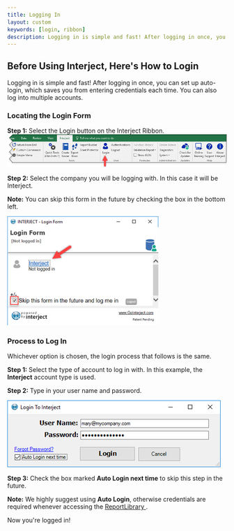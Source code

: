 ```yaml
---
title: Logging In
layout: custom
keywords: [login, ribbon]
description: Logging in is simple and fast! After logging in once, you can set up auto-login, which saves you from entering credentials each time. You can also log into multiple accounts. 
---
```


##  Before Using Interject, Here's How to Login 

Logging in is simple and fast! After logging in once, you can set up auto-login, which saves you from entering credentials each time. You can also log into multiple accounts. 

###  Locating the Login Form 

**Step 1:** Select the Login button on the Interject Ribbon.  ![](/images/LogginIn/interject-ribbon-advanced-menu-login-revised.png)

**Step 2:** Select the company you will be logging with. In this case it will be Interject. 

**Note:** You can skip this form in the future by checking the box in the bottom left. 

![](/images/LogginIn/image2017-6-9_13-25-26.png)

###  Process to Log In 

Whichever option is chosen, the login process that follows is the same. 

**Step 1:** Select the type of account to log in with. In this example, the **Interject** account type is used. 

**Step 2:** Type in your user name and password. 

![](/images/LogginIn/image2017-6-6_11-49-48.png)

**Step 3:** Check the box marked **Auto Login next time** to skip this step in the future. 

**Note:** We highly suggest using **Auto Login**, otherwise credentials are required whenever accessing the [ ReportLibrary ](/wAbout/Report-Library-Basics.html). 

Now you're logged in!


  


  

